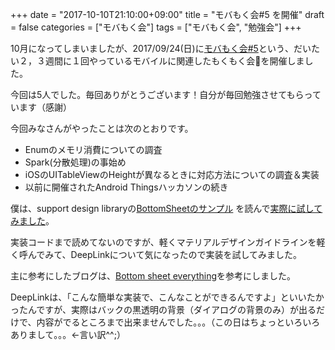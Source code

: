 +++
date = "2017-10-10T21:10:00+09:00"
title = "モバもく会#5 を開催"
draft = false
categories = ["モバもく会"]
tags = ["モバもく会", "勉強会"]
+++

10月になってしまいましたが、2017/09/24(日)に<a target="_blank" href="https://connpass.com/event/66127/">モバもく会#5</a>という、だいたい２，３週間に１回やっているモバイルに関連したもくもく会を開催しました。

今回は5人でした。毎回ありがとうございます！自分が毎回勉強させてもらっています（感謝）

今回みなさんがやったことは次のとおりです。


* Enumのメモリ消費についての調査
* Spark(分散処理)の事始め
* iOSのUITableViewのHeightが異なるときに対応方法についての調査＆実装
* 以前に開催されたAndroid Thingsハッカソンの続き

僕は、support design libraryの[BottomSheetのサンプル](https://github.com/android/platform_frameworks_support/blob/master/samples/SupportDesignDemos/src/com/example/android/support/design/widget/BottomSheetModalBase.java) を読んで[実際に試してみました](https://github.com/kwmt/SupportDesignSample/blob/master/app/src/main/java/net/kwmt27/supportdesignsample/BottomSheetModalActivity.java)。

実装コードまで読めてないのですが、軽くマテリアルデザインガイドラインを軽く呼んでみて、DeepLinkについて気になったので実装を試してみました。

主に参考にしたブログは、[Bottom sheet everything](http://www.hidroh.com/2016/06/17/bottom-sheet-everything/)を参考にしました。

DeepLinkは、「こんな簡単な実装で、こんなことができるんですよ」といいたかったんですが、実際はバックの黒透明の背景（ダイアログの背景のみ）が出るだけで、内容がでるところまで出来ませんでした。。。（この日はちょっといろいろありまして。。。←言い訳^^;）





